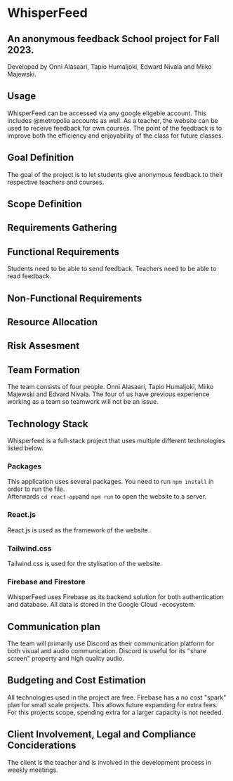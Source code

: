 # WhisperFeed
An anonymous feedback School project for Fall 2023.
---
Developed by Onni Alasaari, Tapio Humaljoki, Edward Nivala and Miiko Majewski.



## Usage
WhisperFeed can be accessed via any google eligeble account. This includes @metropolia accounts as well.
As a teacher, the website can be used to receive feedback for own courses. The point of the feedback is to improve both the efficiency and enjoyability of the class for future classes. 

## Goal Definition  
The goal of the project is to let students give anonymous feedback to their respective teachers and courses.
## Scope Definition  

## Requirements Gathering  

## Functional Requirements  
Students need to be able to send feedback. Teachers need to be able to read feedback.
## Non-Functional Requirements  

## Resource Allocation  

## Risk Assesment  

## Team Formation  
The team consists of four people. Onni Alasaari, Tapio Humaljoki, Miiko Majewski and Edvard Nivala. The four of us have previous experience working as a team so teamwork will not be an issue.
## Technology Stack  
Whisperfeed is a full-stack project that uses multiple different technologies listed below.
### Packages
This application uses several packages. You need to run `npm install` in order to run the file.  
Afterwards `cd react-app`and `npm run` to open the website to a server.
  

### React.js
React.js is used as the framework of the website.  

### Tailwind.css
Tailwind.css is used for the stylisation of the website.  
### Firebase and Firestore
WhisperFeed uses Firebase as its backend solution for both authentication and database. All data is stored in the Google Cloud -ecosystem.
## Communication plan  
The team will primarily use Discord as their communication platform for both visual and audio communication. Discord is useful for its "share screen" property and high quality audio.
## Budgeting and Cost Estimation  
All technologies used in the project are free. Firebase has a no cost "spark" plan for small scale projects. This allows future expanding for extra fees. For this projects scope, spending extra for a larger capacity is not needed.
## Client Involvement, Legal and Compliance Conciderations  
The client is the teacher and is involved in the development process in weekly meetings.